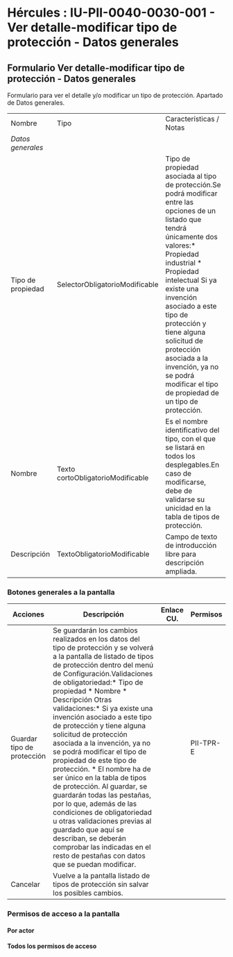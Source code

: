 # Hércules : IU\-PII\-0040\-0030\-001 \- Ver detalle\-modificar tipo de protección \- Datos generales



## Formulario Ver detalle\-modificar tipo de protección \- Datos generales

Formulario para ver el detalle y/o modificar un tipo de protección. Apartado de Datos generales.



|  | | |
| --- | --- | --- |
| Nombre | Tipo | Características / Notas |
| *Datos generales* | | |
| Tipo de propiedad | SelectorObligatorioModificable | Tipo de propiedad asociada al tipo de protección.Se podrá modificar entre las opciones de un listado que tendrá únicamente dos valores:* Propiedad industrial * Propiedad intelectual  Si ya existe una invención asociado a este tipo de protección y tiene alguna solicitud de protección asociada a la invención, ya no se podrá modificar el tipo de propiedad de un tipo de protección. |
| Nombre | Texto cortoObligatorioModificable | Es el nombre identificativo del tipo, con el que se listará en todos los desplegables.En caso de modificarse, debe de validarse su unicidad en la tabla de tipos de protección. |
| Descripción | TextoObligatorioModificable | Campo de texto de introducción libre para descripción ampliada. |

### Botones generales a la pantalla



| Acciones | Descripción | Enlace CU. | Permisos |
| --- | --- | --- | --- |
| Guardar tipo de protección | Se guardarán los cambios realizados en los datos del tipo de protección y se volverá a la pantalla de listado de tipos de protección dentro del menú de Configuración.Validaciones de obligatoriedad:* Tipo de propiedad * Nombre * Descripción  Otras validaciones:* Si ya existe una invención asociado a este tipo de protección y tiene alguna solicitud de protección asociada a la invención, ya no se podrá modificar el tipo de propiedad de este tipo de protección. * El nombre ha de ser único en la tabla de tipos de protección.  Al guardar, se guardarán todas las pestañas, por lo que, además de las condiciones de obligatoriedad u otras validaciones previas al guardado que aquí se describan, se deberán comprobar las indicadas en el resto de pestañas con datos que se puedan modificar. |  | PII\-TPR\-E |
| Cancelar | Vuelve a la pantalla listado de tipos de protección sin salvar los posibles cambios. |  |  |

### Permisos de acceso a la pantalla

#### Por actor

#### Todos los permisos de acceso




